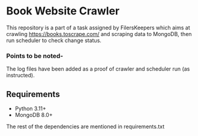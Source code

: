 # Book Website Crawler
This repository is a part of a task assigned by FilersKeepers which aims at crawling https://books.toscrape.com/ and scraping data to MongoDB, then run scheduler to check change status.

### Points to be noted-
The log files have been added as a proof of crawler and scheduler run (as instructed).


## Requirements
- Python 3.11+
- MongoDB 8.0+

The rest of the dependencies are mentioned in requirements.txt